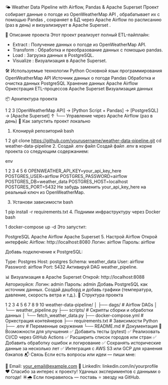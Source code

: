 🌤️ Weather Data Pipeline with Airflow, Pandas & Apache Superset
Проект собирает данные о погоде из OpenWeatherMap API , обрабатывает их с помощью Pandas , сохраняет в БД через Apache Airflow по расписанию (раз в день) и визуализирует в Apache Superset . 

🧠 Описание проекта
Этот проект реализует полный ETL-пайплайн:
<ul>
<li>Extract : Получение данных о погоде из OpenWeatherMap API.
<li>Transform : Обработка и преобразование данных с помощью pandas.
<li>Load : Загрузка данных в PostgreSQL.
<li>Visualize : Визуализация в Apache Superset.
</ul>
🛠️ Используемые технологии
Python
Основной язык программирования
OpenWeatherMap API
Источник данных о погоде
Pandas
Обработка и очистка данных
PostgreSQL
Хранение данных
Apache Airflow
Оркестрация ETL-процессов
Apache Superset
Визуализация данных

📦 Архитектура проекта


1
2
3
[OpenWeatherMap API] → [Python Script + Pandas] → [PostgreSQL] → [Apache Superset]
                        ↑
                        └── Управление через Apache Airflow (раз в день)
🚀 Как запустить проект локально
1. Клонируй репозиторий
bash


1
2
git clone https://github.com/yourusername/weather-data-pipeline.git
cd weather-data-pipeline
2. Создай .env файл
Создай файл .env в корне проекта со следующим содержанием:

env


1
2
3
4
5
6
OPENWEATHER_API_KEY=your_api_key_here
POSTGRES_USER=airflow
POSTGRES_PASSWORD=airflow
POSTGRES_DB=weather_data
POSTGRES_HOST=localhost
POSTGRES_PORT=5432
Не забудь заменить your_api_key_here на реальный ключ из OpenWeatherMap. 

3. Установи зависимости
bash


1
pip install -r requirements.txt
4. Подними инфраструктуру через Docker
bash


1
docker-compose up -d
Это запустит: 

PostgreSQL
Apache Airflow
Apache Superset
5. Настрой Airflow
Открой интерфейс Airflow: http://localhost:8080
Логин: airflow
Пароль: airflow

Добавь подключение к PostgreSQL:

Type: Postgres
Host: postgres
Schema: weather_data
User: airflow
Password: airflow
Port: 5432
Активируй DAG weather_pipeline.

📊 Визуализация в Apache Superset
Открой: http://localhost:8088
Авторизуйся:
Логин: admin
Пароль: admin
Добавь PostgreSQL как источник данных.
Создай дашборд и добавь графики (температура, давление, скорость ветра и т.д.).
📁 Структура проекта


1
2
3
4
5
6
7
8
9
10
weather-data-pipeline/
│
├── dags/                   # Airflow DAGs
│   └── weather_pipeline.py
├── scripts/                # Скрипты сборки и обработки данных
│   └── fetch_weather_data.py
├── docker-compose.yml      # Оркестрация контейнеров
├── requirements.txt        # Зависимости Python
├── .env                    # Переменные окружения
└── README.md               # Документация
🧪 Возможности для улучшения
✅ Добавить тесты (pytest)
✅ Реализовать CI/CD через GitHub Actions
✅ Расширить список городов или стран
✅ Добавить обработку ошибок и логирование
✅ Сохранять исторические данные за несколько лет
✅ Интеграция с AWS S3 или GCP для хранения бэкапов
📬 Связь
Если есть вопросы или идеи — пиши мне:

📧 Email: your_email@example.com
💼 LinkedIn: linkedin.com/in/yourprofile
❤️ Спасибо за интерес к проекту!
Удачных экспериментов с данными о погоде! ☀️🌧️
Если понравилось — поставь ⭐ звезду на GitHub.